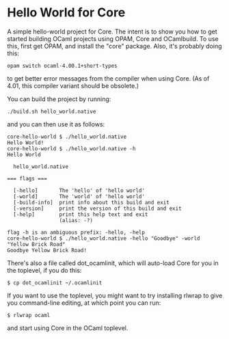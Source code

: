 Hello World for Core
====================

A simple hello-world project for Core.  The intent is to show you how
to get started building OCaml projects using OPAM, Core and
OCamlbuild.  To use this, first get OPAM, and install the "core"
package.  Also, it's probably doing this:

    opam switch ocaml-4.00.1+short-types

to get better error messages from the compiler when using Core.  (As
of 4.01, this compiler variant should be obsolete.)

You can build the project by running:

    ./build.sh hello_world.native

and you can then use it as follows:

    core-hello-world $ ./hello_world.native
    Hello World!
    core-hello-world $ ./hello_world.native -h
    Hello World

      hello_world.native

    === flags ===

      [-hello]       The 'hello' of 'hello world'
      [-world]       The 'world' of 'hello world'
      [-build-info]  print info about this build and exit
      [-version]     print the version of this build and exit
      [-help]        print this help text and exit
                     (alias: -?)

    flag -h is an ambiguous prefix: -hello, -help
    core-hello-world $ ./hello_world.native -hello "Goodbye" -world "Yellow Brick Road"
    Goodbye Yellow Brick Road!

There's also a file called dot_ocamlinit, which will auto-load Core
for you in the toplevel, if you do this:

    $ cp dot_ocamlinit ~/.ocamlinit

If you want to use the toplevel, you might want to try installing
rlwrap to give you command-line editing, at which point you can run:

    $ rlwrap ocaml

and start using Core in the OCaml toplevel.
